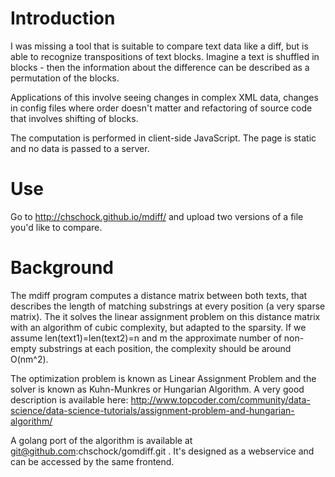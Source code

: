 # Introduction

I was missing a tool that is suitable to compare text data like a diff, but is able to recognize transpositions of text blocks. Imagine a text is shuffled in blocks - then the information about the difference can be described as a permutation of the blocks.

Applications of this involve seeing changes in complex XML data, changes in config files where order doesn't matter and refactoring of source code that involves shifting of blocks.

The computation is performed in client-side JavaScript. The page is static and no data is passed to a server.

# Use

Go to http://chschock.github.io/mdiff/ and upload two versions of a file you'd like to compare.

# Background

The mdiff program computes a distance matrix between both texts, that describes the length of matching substrings at every position (a very sparse matrix). The it solves the linear assignment problem on this distance matrix with an algorithm of cubic complexity, but adapted to the sparsity. If we assume len(text1)=len(text2)=n and m the approximate number of non-empty substrings at each position, the complexity should be around O(nm^2).

The optimization problem is known as Linear Assignment Problem and the solver is known as Kuhn-Munkres or Hungarian Algorithm. A very good description is available here: http://www.topcoder.com/community/data-science/data-science-tutorials/assignment-problem-and-hungarian-algorithm/

A golang port of the algorithm is available at git@github.com:chschock/gomdiff.git . It's designed as a webservice and can be accessed by the same frontend.
